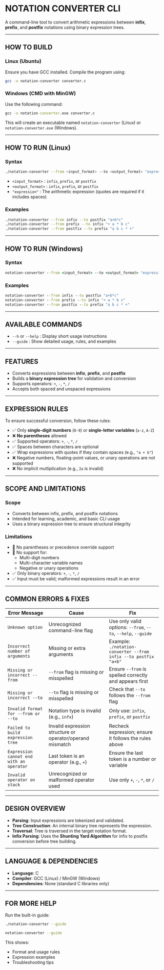 
# NOTATION CONVERTER CLI

A command-line tool to convert arithmetic expressions between **infix**, **prefix**, and **postfix** notations using binary expression trees.

---

## HOW TO BUILD

### Linux (Ubuntu)
Ensure you have GCC installed. Compile the program using:
```bash
gcc -o notation-converter converter.c
```

### Windows (CMD with MinGW)
Use the following command:
```cmd
gcc -o notation-converter.exe converter.c
```

This will create an executable named `notation-converter` (Linux) or `notation-converter.exe` (Windows).

---

## HOW TO RUN (Linux)

### Syntax
```bash
./notation-converter --from <input_format> --to <output_format> "expression"
```

- `<input_format>`  : `infix`, `prefix`, or `postfix`  
- `<output_format>` : `infix`, `prefix`, or `postfix`  
- `"expression"`    : The arithmetic expression (quotes are required if it includes spaces)

### Examples
```bash
./notation-converter --from infix --to postfix "a+b*c"
./notation-converter --from prefix --to infix "+ a * b c"
./notation-converter --from postfix --to prefix "a b c * +"
```

---

## HOW TO RUN (Windows)

### Syntax
```cmd
notation-converter --from <input_format> --to <output_format> "expression"
```

### Examples
```cmd
notation-converter --from infix --to postfix "a+b*c"
notation-converter --from prefix --to infix "+ a * b c"
notation-converter --from postfix --to prefix "a b c * +"
```

---

## AVAILABLE COMMANDS

- `--h` or `--help`  : Display short usage instructions  
- `--guide`          : Show detailed usage, rules, and examples  

---

## FEATURES

- Converts expressions between **infix**, **prefix**, and **postfix**
- Builds a **binary expression tree** for validation and conversion
- Supports operators: `+`, `-`, `*`, `/`
- Accepts both spaced and unspaced expressions

---

## EXPRESSION RULES

To ensure successful conversion, follow these rules:

- ✅ Only **single-digit numbers** (`0-9`) or **single-letter variables** (`a-z`, `A-Z`)
- ❌ **No parentheses** allowed
- ✅ Supported operators: `+`, `-`, `*`, `/`
- ✅ Spaces between characters are optional
- ✅ Wrap expressions with quotes if they contain spaces (e.g., `"a + b"`)
- ❌ Negative numbers, floating-point values, or unary operations are not supported
- ❌ No implicit multiplication (e.g., `2a` is invalid)

---

## SCOPE AND LIMITATIONS

### Scope

- Converts between infix, prefix, and postfix notations
- Intended for learning, academic, and basic CLI usage
- Uses a binary expression tree to ensure structural integrity

### Limitations

- 🚫 No parentheses or precedence override support
- 🚫 No support for:
  - Multi-digit numbers
  - Multi-character variable names
  - Negative or unary operations
- ✅ Only binary operators: `+`, `-`, `*`, `/`
- ✅ Input must be valid; malformed expressions result in an error

---

## COMMON ERRORS & FIXES

| **Error Message**                         | **Cause**                                                                 | **Fix**                                                                      |
|------------------------------------------|---------------------------------------------------------------------------|-------------------------------------------------------------------------------|
| `Unknown option`                         | Unrecognized command-line flag                                            | Use only valid options: `--from`, `--to`, `--help`, `--guide`                |
| `Incorrect number of arguments`          | Missing or extra arguments                                                | Example: `./notation-converter --from infix --to postfix "a+b"`             |
| `Missing or incorrect --from`            | `--from` flag is missing or misspelled                                   | Ensure `--from` is spelled correctly and appears first                       |
| `Missing or incorrect --to`              | `--to` flag is missing or misspelled                                     | Check that `--to` follows the `--from` flag                                  |
| `Invalid format for --from or --to`      | Notation type is invalid (e.g., `infx`)                                   | Only use: `infix`, `prefix`, or `postfix`                                   |
| `Failed to build expression tree`        | Invalid expression structure or operator/operand mismatch                 | Recheck expression; ensure it follows the rules above                        |
| `Expression cannot end with an operator` | Last token is an operator (e.g., `+`)                                     | Ensure the last token is a number or variable                                |
| `Invalid operator on stack`              | Unrecognized or malformed operator used                                   | Use only `+`, `-`, `*`, or `/`                                               |

---

## DESIGN OVERVIEW

- **Parsing**: Input expressions are tokenized and validated.
- **Tree Construction**: An internal binary tree represents the expression.
- **Traversal**: Tree is traversed in the target notation format.
- **Infix Parsing**: Uses the **Shunting Yard Algorithm** for infix to postfix conversion before tree building.

---

## LANGUAGE & DEPENDENCIES

- **Language**: C  
- **Compiler**: GCC (Linux) / MinGW (Windows)  
- **Dependencies**: None (standard C libraries only)

---

## FOR MORE HELP

Run the built-in guide:
```bash
./notation-converter --guide
```
```bash
notation-converter --guide
```

This shows:
- Format and usage rules
- Expression examples
- Troubleshooting tips
